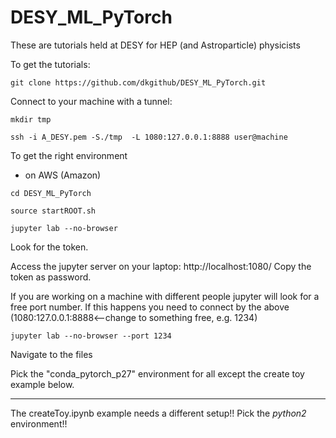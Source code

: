 # DESY_ML_PyTorch


These are tutorials held at DESY for HEP (and Astroparticle) physicists

To get the tutorials:

`git clone https://github.com/dkgithub/DESY_ML_PyTorch.git`

Connect to your machine with a tunnel:

`mkdir tmp`

`ssh -i A_DESY.pem -S./tmp  -L 1080:127.0.0.1:8888 user@machine`

To get the right environment

* on AWS (Amazon)

`cd DESY_ML_PyTorch`

`source startROOT.sh`

`jupyter lab --no-browser`

Look for the token.

Access the jupyter server on your laptop: http://localhost:1080/
Copy the token as password.

If you are working on a machine with different people jupyter will look for a free port number.
If this happens you need to connect by the above (1080:127.0.0.1:8888<--change to something free, e.g. 1234)

`jupyter lab --no-browser --port 1234`

Navigate to the files

Pick the "conda_pytorch_p27" environment for all except the create toy example below.

______________________________________________

The createToy.ipynb example needs a different setup!! Pick the _python2_ environment!!
